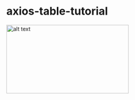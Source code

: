 # axios-table-tutorial

<img src="C:\Users\FATMA\Desktop\axios-table-tutorial\table.PNG" alt="alt text" width="320" height="180">
